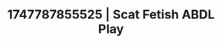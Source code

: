 ---
categories:
- Back arch
- MILF
- Body worship
- Pegging play
- Athlete
image: /assets/images/1747787855525.jpg
layout: post
seo:
  description: Featured content with high-quality ABDL Play, Scat Fetish. HD images
    available.
  keywords: ABDL Play, Scat Fetish
  og_image: /assets/images/1747787855525.jpg
  schema_type: VisualArtwork
tags:
- ABDL Play
- Scat Fetish
- '#1747787855525'
title: 1747787855525 | Scat Fetish ABDL Play
---